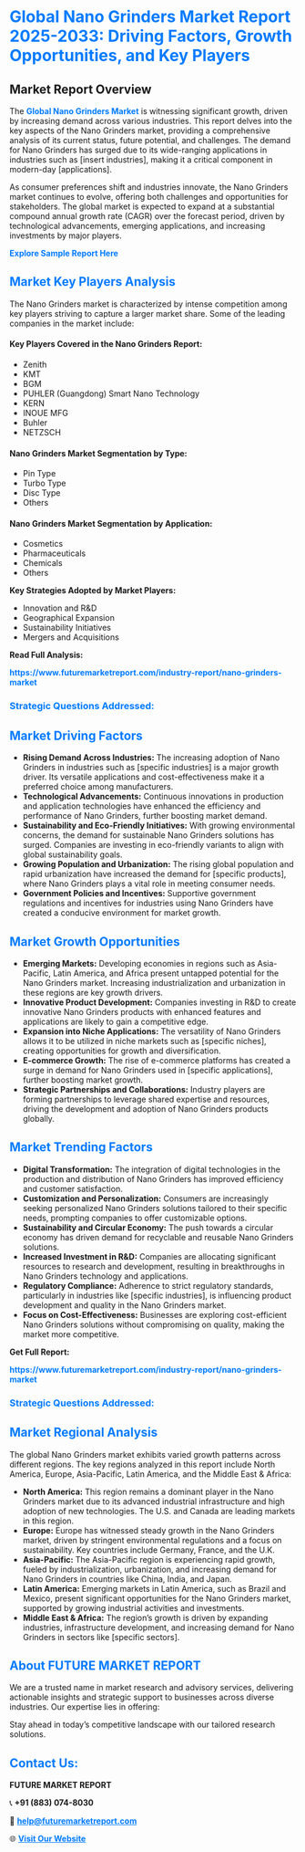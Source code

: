 <h1 style="color: #007BFF;">Global Nano Grinders Market Report 2025-2033: Driving Factors, Growth Opportunities, and Key Players</h1>

<section id="overview">
<h2>Market Report Overview</h2>
<p>The <a href="https://www.futuremarketreport.com/industry-report/nano-grinders-market" style="color: #007BFF; text-decoration: none;"><strong>Global Nano Grinders Market</strong></a> is witnessing significant growth, driven by increasing demand across various industries. This report delves into the key aspects of the Nano Grinders market, providing a comprehensive analysis of its current status, future potential, and challenges. The demand for Nano Grinders has surged due to its wide-ranging applications in industries such as [insert industries], making it a critical component in modern-day [applications].</p>
<p>As consumer preferences shift and industries innovate, the Nano Grinders market continues to evolve, offering both challenges and opportunities for stakeholders. The global market is expected to expand at a substantial compound annual growth rate (CAGR) over the forecast period, driven by technological advancements, emerging applications, and increasing investments by major players.</p>
</section>

<section id="overview">
<p><a href="https://www.futuremarketreport.com/request-sample/reportId=83201" style="color: #007BFF; text-decoration: none;"><strong>Explore Sample Report Here</strong></a></p>
</section>

<section id="key-players">
<h2 style="color: #007BFF;">Market Key Players Analysis</h2>
<p>The Nano Grinders market is characterized by intense competition among key players striving to capture a larger market share. Some of the leading companies in the market include:</p>
<h4>Key Players Covered in the Nano Grinders Report:</h4>
<ul><li>Zenith</li><li>KMT</li><li>BGM</li><li>PUHLER (Guangdong) Smart Nano Technology</li><li>KERN</li><li>INOUE MFG</li><li>Buhler</li><li>NETZSCH</li></ul>
<h4>Nano Grinders Market Segmentation by Type:</h4>
<ul><li>Pin Type</li><li>Turbo Type</li><li>Disc Type</li><li>Others</li></ul>

<h4>Nano Grinders Market Segmentation by Application:</h4>
<ul><li>Cosmetics</li><li>Pharmaceuticals</li><li>Chemicals</li><li>Others</li></ul>
<p><strong>Key Strategies Adopted by Market Players:</strong></p>
<ul>
<li>Innovation and R&D</li>
<li>Geographical Expansion</li>
<li>Sustainability Initiatives</li>
<li>Mergers and Acquisitions</li>
</ul>
</section>

<section>
<p><strong>Read Full Analysis: </strong></p><a href="https://www.futuremarketreport.com/industry-report/nano-grinders-market" style="color: #007BFF; text-decoration: none;"><strong>https://www.futuremarketreport.com/industry-report/nano-grinders-market</strong></a>
<h3 style="color: #007BFF;">Strategic Questions Addressed:</h3>
</section>

<section id="driving-factors">
<h2 style="color: #007BFF;">Market Driving Factors</h2>
<ul>
<li><strong>Rising Demand Across Industries:</strong> The increasing adoption of Nano Grinders in industries such as [specific industries] is a major growth driver. Its versatile applications and cost-effectiveness make it a preferred choice among manufacturers.</li>
<li><strong>Technological Advancements:</strong> Continuous innovations in production and application technologies have enhanced the efficiency and performance of Nano Grinders, further boosting market demand.</li>
<li><strong>Sustainability and Eco-Friendly Initiatives:</strong> With growing environmental concerns, the demand for sustainable Nano Grinders solutions has surged. Companies are investing in eco-friendly variants to align with global sustainability goals.</li>
<li><strong>Growing Population and Urbanization:</strong> The rising global population and rapid urbanization have increased the demand for [specific products], where Nano Grinders plays a vital role in meeting consumer needs.</li>
<li><strong>Government Policies and Incentives:</strong> Supportive government regulations and incentives for industries using Nano Grinders have created a conducive environment for market growth.</li>
</ul>
</section>

<section id="growth-opportunities">
<h2 style="color: #007BFF;">Market Growth Opportunities</h2>
<ul>
<li><strong>Emerging Markets:</strong> Developing economies in regions such as Asia-Pacific, Latin America, and Africa present untapped potential for the Nano Grinders market. Increasing industrialization and urbanization in these regions are key growth drivers.</li>
<li><strong>Innovative Product Development:</strong> Companies investing in R&D to create innovative Nano Grinders products with enhanced features and applications are likely to gain a competitive edge.</li>
<li><strong>Expansion into Niche Applications:</strong> The versatility of Nano Grinders allows it to be utilized in niche markets such as [specific niches], creating opportunities for growth and diversification.</li>
<li><strong>E-commerce Growth:</strong> The rise of e-commerce platforms has created a surge in demand for Nano Grinders used in [specific applications], further boosting market growth.</li>
<li><strong>Strategic Partnerships and Collaborations:</strong> Industry players are forming partnerships to leverage shared expertise and resources, driving the development and adoption of Nano Grinders products globally.</li>
</ul>
</section>

<section id="trending-factors">
<h2 style="color: #007BFF;">Market Trending Factors</h2>
<ul>
<li><strong>Digital Transformation:</strong> The integration of digital technologies in the production and distribution of Nano Grinders has improved efficiency and customer satisfaction.</li>
<li><strong>Customization and Personalization:</strong> Consumers are increasingly seeking personalized Nano Grinders solutions tailored to their specific needs, prompting companies to offer customizable options.</li>
<li><strong>Sustainability and Circular Economy:</strong> The push towards a circular economy has driven demand for recyclable and reusable Nano Grinders solutions.</li>
<li><strong>Increased Investment in R&D:</strong> Companies are allocating significant resources to research and development, resulting in breakthroughs in Nano Grinders technology and applications.</li>
<li><strong>Regulatory Compliance:</strong> Adherence to strict regulatory standards, particularly in industries like [specific industries], is influencing product development and quality in the Nano Grinders market.</li>
<li><strong>Focus on Cost-Effectiveness:</strong> Businesses are exploring cost-efficient Nano Grinders solutions without compromising on quality, making the market more competitive.</li>
</ul>
</section>

<section>
<p><strong>Get Full Report: </strong></p><a href="https://www.futuremarketreport.com/industry-report/nano-grinders-market" style="color: #007BFF; text-decoration: none;"><strong>https://www.futuremarketreport.com/industry-report/nano-grinders-market</strong></a>
<h3 style="color: #007BFF;">Strategic Questions Addressed:</h3>
</section>


<section id="regional-analysis">
<h2 style="color: #007BFF;">Market Regional Analysis</h2>
<p>The global Nano Grinders market exhibits varied growth patterns across different regions. The key regions analyzed in this report include North America, Europe, Asia-Pacific, Latin America, and the Middle East & Africa:</p>
<ul>
<li><strong>North America:</strong> This region remains a dominant player in the Nano Grinders market due to its advanced industrial infrastructure and high adoption of new technologies. The U.S. and Canada are leading markets in this region.</li>
<li><strong>Europe:</strong> Europe has witnessed steady growth in the Nano Grinders market, driven by stringent environmental regulations and a focus on sustainability. Key countries include Germany, France, and the U.K.</li>
<li><strong>Asia-Pacific:</strong> The Asia-Pacific region is experiencing rapid growth, fueled by industrialization, urbanization, and increasing demand for Nano Grinders in countries like China, India, and Japan.</li>
<li><strong>Latin America:</strong> Emerging markets in Latin America, such as Brazil and Mexico, present significant opportunities for the Nano Grinders market, supported by growing industrial activities and investments.</li>
<li><strong>Middle East & Africa:</strong> The region’s growth is driven by expanding industries, infrastructure development, and increasing demand for Nano Grinders in sectors like [specific sectors].</li>
</ul>
</section>

<footer>
<h2 style="color: #007BFF;">About FUTURE MARKET REPORT</h2>
<p>We are a trusted name in market research and advisory services, delivering actionable insights and strategic support to businesses across diverse industries. Our expertise lies in offering:</p>

<p>Stay ahead in today’s competitive landscape with our tailored research solutions.</p>

<h2 style="color: #007BFF;">Contact Us:</h2>
<p><strong>FUTURE MARKET REPORT</strong></p>
<p>📞 <strong>+91 (883) 074-8030</strong></p>
<p>📧 <strong><a href="mailto:help@futuremarketreport.com" style="color: #007BFF;">help@futuremarketreport.com</a></strong></p>
<p>🌐 <strong><a href="https://www.futuremarketreport.com/" style="color: #007BFF;">Visit Our Website</a></strong></p>
</footer>